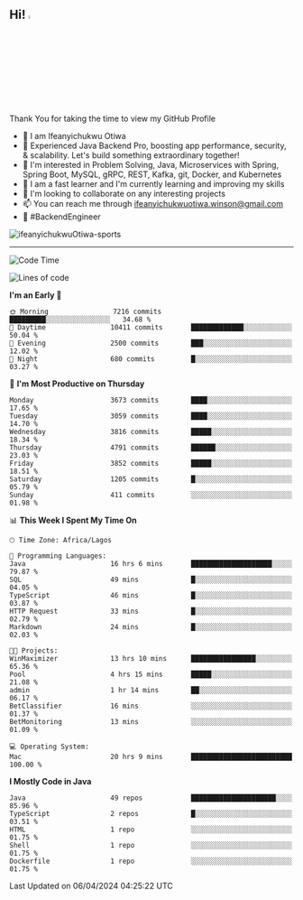 <!-- BLOG-POST-LIST:START --><!-- BLOG-POST-LIST:END -->

## Hi! <img src="https://media.giphy.com/media/hvRJCLFzcasrR4ia7z/giphy.gif" width="4%"> 

Thank You for taking the time to view my GitHub Profile

- 👋 I am Ifeanyichukwu Otiwa
- 🚀 Experienced Java Backend Pro, boosting app performance, security, & scalability. Let's build something extraordinary together!
- 👀 I'm interested in Problem Solving, Java, Microservices with Spring, Spring Boot, MySQL, gRPC, REST, Kafka, git, Docker, and Kubernetes
- 🌱 I am a fast learner and I'm currently learning and improving my skills
- 💞️ I'm looking to collaborate on any interesting projects
- 📫 You can reach me through ifeanyichukwuotiwa.winson@gmail.com
- 🚀 #BackendEngineer

<p align="left" marginTop="10px"> <img src="https://komarev.com/ghpvc/?username=ifeanyichukwuOtiwa-sports&label=Profile%20views&color=0e75b6&style=for-the-badge" alt="ifeanyichukwuOtiwa-sports" /> </p>

***

<!--START_SECTION:waka-->
![Code Time](http://img.shields.io/badge/Code%20Time-2%2C380%20hrs%2049%20mins-blue)

![Lines of code](https://img.shields.io/badge/From%20Hello%20World%20I%27ve%20Written-4.9%20million%20lines%20of%20code-blue)

**I'm an Early 🐤** 

```text
🌞 Morning                7216 commits        █████████░░░░░░░░░░░░░░░░   34.68 % 
🌆 Daytime                10411 commits       █████████████░░░░░░░░░░░░   50.04 % 
🌃 Evening                2500 commits        ███░░░░░░░░░░░░░░░░░░░░░░   12.02 % 
🌙 Night                  680 commits         █░░░░░░░░░░░░░░░░░░░░░░░░   03.27 % 
```
📅 **I'm Most Productive on Thursday** 

```text
Monday                   3673 commits        ████░░░░░░░░░░░░░░░░░░░░░   17.65 % 
Tuesday                  3059 commits        ████░░░░░░░░░░░░░░░░░░░░░   14.70 % 
Wednesday                3816 commits        █████░░░░░░░░░░░░░░░░░░░░   18.34 % 
Thursday                 4791 commits        ██████░░░░░░░░░░░░░░░░░░░   23.03 % 
Friday                   3852 commits        █████░░░░░░░░░░░░░░░░░░░░   18.51 % 
Saturday                 1205 commits        █░░░░░░░░░░░░░░░░░░░░░░░░   05.79 % 
Sunday                   411 commits         ░░░░░░░░░░░░░░░░░░░░░░░░░   01.98 % 
```


📊 **This Week I Spent My Time On** 

```text
🕑︎ Time Zone: Africa/Lagos

💬 Programming Languages: 
Java                     16 hrs 6 mins       ████████████████████░░░░░   79.87 % 
SQL                      49 mins             █░░░░░░░░░░░░░░░░░░░░░░░░   04.05 % 
TypeScript               46 mins             █░░░░░░░░░░░░░░░░░░░░░░░░   03.87 % 
HTTP Request             33 mins             █░░░░░░░░░░░░░░░░░░░░░░░░   02.79 % 
Markdown                 24 mins             █░░░░░░░░░░░░░░░░░░░░░░░░   02.03 % 

🐱‍💻 Projects: 
WinMaximizer             13 hrs 10 mins      ████████████████░░░░░░░░░   65.36 % 
Pool                     4 hrs 15 mins       █████░░░░░░░░░░░░░░░░░░░░   21.08 % 
admin                    1 hr 14 mins        ██░░░░░░░░░░░░░░░░░░░░░░░   06.17 % 
BetClassifier            16 mins             ░░░░░░░░░░░░░░░░░░░░░░░░░   01.37 % 
BetMonitoring            13 mins             ░░░░░░░░░░░░░░░░░░░░░░░░░   01.09 % 

💻 Operating System: 
Mac                      20 hrs 9 mins       █████████████████████████   100.00 % 
```

**I Mostly Code in Java** 

```text
Java                     49 repos            █████████████████████░░░░   85.96 % 
TypeScript               2 repos             █░░░░░░░░░░░░░░░░░░░░░░░░   03.51 % 
HTML                     1 repo              ░░░░░░░░░░░░░░░░░░░░░░░░░   01.75 % 
Shell                    1 repo              ░░░░░░░░░░░░░░░░░░░░░░░░░   01.75 % 
Dockerfile               1 repo              ░░░░░░░░░░░░░░░░░░░░░░░░░   01.75 % 
```




 Last Updated on 06/04/2024 04:25:22 UTC
<!--END_SECTION:waka-->

<!--
<p align="center">
![trophy](https://github-profile-trophy.vercel.app/?username=ifeanyichukwuOtiwa-sports&theme=onedark) (https://github.com/ryo-ma/github-profile-trophy)
</p>
-->

<!---
ifeanyi-otiwa/ifeanyi-otiwa is a ✨ special ✨ repository because its `README.md` (this file) appears on your GitHub profile.
You can click the Preview link to take a look at your changes.
--->
